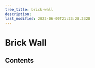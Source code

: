 ```yaml
---
tree_title: brick-wall
description: 
last_modified: 2022-06-09T21:23:28.2328
---
```


# Brick Wall

## Contents
